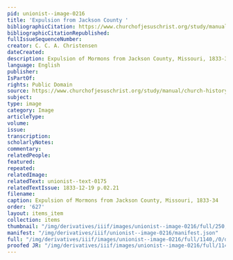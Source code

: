 ```yaml
---
pid: unionist--image-0216
title: 'Expulsion from Jackson County '
bibliographicCitation: https://www.churchofjesuschrist.org/study/manual/church-history-in-the-fulness-of-times/chapter-eleven?lang=eng
bibliographicCitationRepublished: 
fullIssueSequenceNumber: 
creator: C. C. A. Christensen
dateCreated: 
description: Expulsion of Mormons from Jackson County, Missouri, 1833-34
language: English
publisher: 
IsPartOf: 
rights: Public Domain
source: https://www.churchofjesuschrist.org/study/manual/church-history-in-the-fulness-of-times/chapter-eleven?lang=eng
subject: 
type: image
category: Image
articleType: 
volume: 
issue: 
transcription: 
scholarlyNotes: 
commentary: 
relatedPeople: 
featured: 
repeated: 
relatedImage: 
relatedText: unionist--text-0175
relatedTextIssue: 1833-12-19 p.02.21
filename: 
caption: Expulsion of Mormons from Jackson County, Missouri, 1833-34
order: '627'
layout: items_item
collection: items
thumbnail: "/img/derivatives/iiif/images/unionist--image-0216/full/250,/0/default.jpg"
manifest: "/img/derivatives/iiif/unionist--image-0216/manifest.json"
full: "/img/derivatives/iiif/images/unionist--image-0216/full/1140,/0/default.jpg"
proofed JR: "/img/derivatives/iiif/images/unionist--image-0216/full/1140,/0/default.jpg"
---
```


